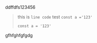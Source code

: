 ddffdfs123456
> this is `line code` test  `const a ='123'`
> 
> ```text
> const a = '123'
> ```

gfhfghfgfgdg